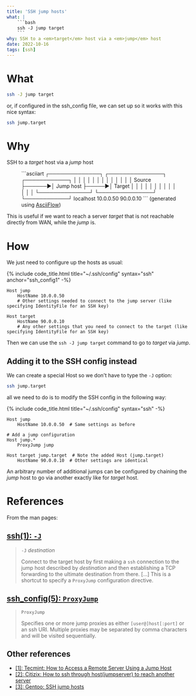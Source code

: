 ```yaml
---
title: 'SSH jump hosts'
what: |
    ```bash
    ssh -J jump target
    ```
why: SSH to a <em>target</em> host via a <em>jump</em> host
date: 2022-10-16
tags: [ssh]
---
```


# What
```bash
ssh -J jump target
```

or, if configured in the ssh_config file, we can set up so it works with this nice syntax:

```bash
ssh jump.target
```

# Why
SSH to a *target* host via a *jump* host

<figure class="image" markdown="1">
```asciiart
┌──────────────┐       ┌───────────────┐      ┌────────────┐
│              │       │               │      │            │
│              │       │               │      │            │
│    Source    ├──────►│   Jump host   ├─────►│   Target   │
│              │       │               │      │            │
│              │       │               │      │            │
└──────────────┘       └───────────────┘      └────────────┘
   localhost               10.0.0.50            90.0.0.10
```
<figurecaption>(generated using <a href="https://asciiflow.com">AsciiFlow</a>)</figurecaption>
</figure>

This is useful if we want to reach a server *target* that is not reachable directly from WAN, while the *jump* is.

# How
We just need to configure up the hosts as usual:

{% include code_title.html title="~/.ssh/config" syntax="ssh" anchor="ssh_config1" -%}
```ssh
Host jump
    HostName 10.0.0.50
    # Other settings needed to connect to the jump server (like specifying IdentityFile for an SSH key)

Host target
    HostName 90.0.0.10
    # Any other settings that you need to connect to the target (like specifying IdentityFile for an SSH key)
```

Then we can use the `ssh -J jump target` command to go to *target* via *jump*.

## Adding it to the SSH config instead
We can create a special Host so we don't have to type the `-J` option:

```bash
ssh jump.target
```

all we need to do is to modify the SSH config in the following way:

{% include code_title.html title="~/.ssh/config" syntax="ssh" -%}
```ssh
Host jump
    HostName 10.0.0.50  # Same settings as before

# Add a jump configuration
Host jump.*
    ProxyJump jump

Host target jump.target  # Note the added Host (jump.target)
    HostName 90.0.0.10  # Other settings are identical
```

An arbitrary number of additional jumps can be configured by chaining the *jump* host to go via another exactly like for *target* host.

# References
From the man pages:

## [ssh(1): `-J`](https://man7.org/linux/man-pages/man1/ssh.1.html)
> `-J` *destination*
>
> Connect to the target host by first making a `ssh` connection to the jump host described by *destination* and then establishing a TCP forwarding to the ultimate destination from there. [...] This is a shortcut to specify a `ProxyJump` configuration directive.

## [ssh_config(5): `ProxyJump`](https://man7.org/linux/man-pages/man5/ssh_config.5.html)

> `ProxyJump`
>
> Specifies one or more jump proxies as either `[user@]host[:port]` or an ssh URI.
> Multiple proxies may be separated by comma characters and will be visited sequentially.

## Other references
* [[1]\: Tecmint: How to Access a Remote Server Using a Jump Host][tecmint]
* [[2]\: Citizix: How to ssh through host(jumpserver) to reach another server][citizix]
* [[3]\: Gentoo: SSH jump hosts][gentoo]

<!-- References !-->
[tecmint]: https://www.tecmint.com/access-linux-server-using-a-jump-host/
[citizix]: https://citizix.com/how-to-ssh-through-hostjumpserver-to-reach-another-server/
[gentoo]: https://wiki.gentoo.org/wiki/SSH_jump_host
